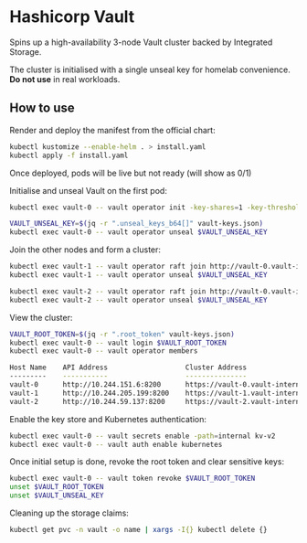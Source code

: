 # Hashicorp Vault

Spins up a high-availability 3-node Vault cluster backed by Integrated Storage.

The cluster is initialised with a single unseal key for homelab convenience. **Do not use** in real workloads.

## How to use

Render and deploy the manifest from the official chart:

```bash
kubectl kustomize --enable-helm . > install.yaml
kubectl apply -f install.yaml
```

Once deployed, pods will be live but not ready (will show as 0/1)

Initialise and unseal Vault on the first pod:

```bash
kubectl exec vault-0 -- vault operator init -key-shares=1 -key-threshold=1 -format=json > vault-keys.json

VAULT_UNSEAL_KEY=$(jq -r ".unseal_keys_b64[]" vault-keys.json)
kubectl exec vault-0 -- vault operator unseal $VAULT_UNSEAL_KEY
```

Join the other nodes and form a cluster:

```bash
kubectl exec vault-1 -- vault operator raft join http://vault-0.vault-internal:8200
kubectl exec vault-1 -- vault operator unseal $VAULT_UNSEAL_KEY

kubectl exec vault-2 -- vault operator raft join http://vault-0.vault-internal:8200
kubectl exec vault-2 -- vault operator unseal $VAULT_UNSEAL_KEY
```

View the cluster:

```bash
VAULT_ROOT_TOKEN=$(jq -r ".root_token" vault-keys.json)
kubectl exec vault-0 -- vault login $VAULT_ROOT_TOKEN
kubectl exec vault-0 -- vault operator members

Host Name    API Address                   Cluster Address                        Active Node    Version    Upgrade Version    Redundancy Zone    Last Echo
---------    -----------                   ---------------                        -----------    -------    ---------------    ---------------    ---------
vault-0      http://10.244.151.6:8200      https://vault-0.vault-internal:8201    true           1.15.2     1.15.2             n/a                n/a
vault-1      http://10.244.205.199:8200    https://vault-1.vault-internal:8201    false          1.15.2     1.15.2             n/a                2023-11-29T09:19:12Z
vault-2      http://10.244.59.137:8200     https://vault-2.vault-internal:8201    false          1.15.2     1.15.2             n/a                2023-11-29T09:19:15Z
```

Enable the key store and Kubernetes authentication:

```bash
kubectl exec vault-0 -- vault secrets enable -path=internal kv-v2
kubectl exec vault-0 -- vault auth enable kubernetes
```

Once initial setup is done, revoke the root token and clear sensitive keys:

```bash
kubectl exec vault-0 -- vault token revoke $VAULT_ROOT_TOKEN
unset $VAULT_ROOT_TOKEN
unset $VAULT_UNSEAL_KEY
```

Cleaning up the storage claims:

```bash
kubectl get pvc -n vault -o name | xargs -I{} kubectl delete {}
```
